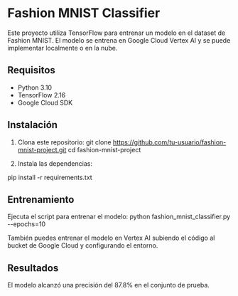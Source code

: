 # Fashion MNIST Classifier

Este proyecto utiliza TensorFlow para entrenar un modelo en el dataset de Fashion MNIST. El modelo se entrena en Google Cloud Vertex AI y se puede implementar localmente o en la nube.

## Requisitos

- Python 3.10
- TensorFlow 2.16
- Google Cloud SDK

## Instalación

1. Clona este repositorio:
git clone https://github.com/tu-usuario/fashion-mnist-project.git cd fashion-mnist-project

2. Instala las dependencias:

pip install -r requirements.txt

## Entrenamiento

Ejecuta el script para entrenar el modelo:
python fashion_mnist_classifier.py --epochs=10


También puedes entrenar el modelo en Vertex AI subiendo el código al bucket de Google Cloud y configurando el entorno.

## Resultados

El modelo alcanzó una precisión del 87.8% en el conjunto de prueba.

